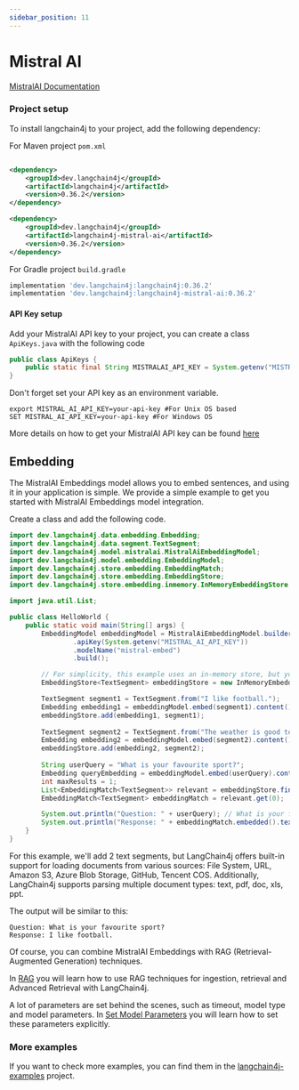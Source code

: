 ```yaml
---
sidebar_position: 11
---
```


# Mistral AI
[MistralAI Documentation](https://docs.mistral.ai/)

### Project setup

To install langchain4j to your project, add the following dependency:

For Maven project `pom.xml`

```xml

<dependency>
    <groupId>dev.langchain4j</groupId>
    <artifactId>langchain4j</artifactId>
    <version>0.36.2</version>
</dependency>

<dependency>
    <groupId>dev.langchain4j</groupId>
    <artifactId>langchain4j-mistral-ai</artifactId>
    <version>0.36.2</version>
</dependency>
```

For Gradle project `build.gradle`

```groovy
implementation 'dev.langchain4j:langchain4j:0.36.2'
implementation 'dev.langchain4j:langchain4j-mistral-ai:0.36.2'
```
#### API Key setup
Add your MistralAI API key to your project, you can create a class ```ApiKeys.java``` with the following code

```java
public class ApiKeys {
    public static final String MISTRALAI_API_KEY = System.getenv("MISTRAL_AI_API_KEY");
}
```
Don't forget set your API key as an environment variable.
```shell
export MISTRAL_AI_API_KEY=your-api-key #For Unix OS based
SET MISTRAL_AI_API_KEY=your-api-key #For Windows OS
```
More details on how to get your MistralAI API key can be found [here](https://docs.mistral.ai/#api-access)

## Embedding
The MistralAI Embeddings model allows you to embed sentences, and using it in your application is simple. We provide a simple example to get you started with MistralAI Embeddings model integration.

Create a class and add the following code.

```java
import dev.langchain4j.data.embedding.Embedding;
import dev.langchain4j.data.segment.TextSegment;
import dev.langchain4j.model.mistralai.MistralAiEmbeddingModel;
import dev.langchain4j.model.embedding.EmbeddingModel;
import dev.langchain4j.store.embedding.EmbeddingMatch;
import dev.langchain4j.store.embedding.EmbeddingStore;
import dev.langchain4j.store.embedding.inmemory.InMemoryEmbeddingStore;

import java.util.List;

public class HelloWorld {
    public static void main(String[] args) {
        EmbeddingModel embeddingModel = MistralAiEmbeddingModel.builder()
                .apiKey(System.getenv("MISTRAL_AI_API_KEY"))
                .modelName("mistral-embed")
                .build();

        // For simplicity, this example uses an in-memory store, but you can choose any external compatible store for production environments.
        EmbeddingStore<TextSegment> embeddingStore = new InMemoryEmbeddingStore<>();

        TextSegment segment1 = TextSegment.from("I like football.");
        Embedding embedding1 = embeddingModel.embed(segment1).content();
        embeddingStore.add(embedding1, segment1);
        
        TextSegment segment2 = TextSegment.from("The weather is good today.");
        Embedding embedding2 = embeddingModel.embed(segment2).content();
        embeddingStore.add(embedding2, segment2);
        
        String userQuery = "What is your favourite sport?";
        Embedding queryEmbedding = embeddingModel.embed(userQuery).content();
        int maxResults = 1;
        List<EmbeddingMatch<TextSegment>> relevant = embeddingStore.findRelevant(queryEmbedding, maxResults);
        EmbeddingMatch<TextSegment> embeddingMatch = relevant.get(0);

        System.out.println("Question: " + userQuery); // What is your favourite sport?
        System.out.println("Response: " + embeddingMatch.embedded().text()); // I like football.
    }
}
```
For this example, we'll add 2 text segments, but LangChain4j offers built-in support for loading documents from various sources:
File System, URL, Amazon S3, Azure Blob Storage, GitHub, Tencent COS.
Additionally, LangChain4j supports parsing multiple document types:
text, pdf, doc, xls, ppt.

The output will be similar to this:

```plaintext
Question: What is your favourite sport?
Response: I like football.
```

Of course, you can combine MistralAI Embeddings with RAG (Retrieval-Augmented Generation) techniques.

In [RAG](/tutorials/rag) you will learn how to use RAG techniques for ingestion, retrieval and Advanced Retrieval with LangChain4j.

A lot of parameters are set behind the scenes, such as timeout, model type and model parameters.
In [Set Model Parameters](/tutorials/model-parameters) you will learn how to set these parameters explicitly.

### More examples
If you want to check more examples, you can find them in the [langchain4j-examples](https://github.com/langchain4j/langchain4j-examples) project.
